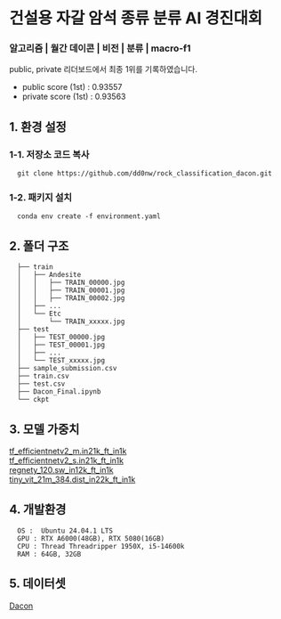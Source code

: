 # 건설용 자갈 암석 종류 분류 AI 경진대회
### 알고리즘 | 월간 데이콘 | 비전 | 분류 | macro-f1

public, private 리더보드에서 최종 1위를 기록하였습니다.
* public score (1st) : 0.93557
* private score (1st) : 0.93563

## 1. 환경 설정
### 1-1. 저장소 코드 복사 
```
  git clone https://github.com/dd0nw/rock_classification_dacon.git

```
### 1-2. 패키지 설치
```
  conda env create -f environment.yaml
```
## 2. 폴더 구조
```
  ├── train
  │   ├── Andesite
  │   │   ├── TRAIN_00000.jpg
  │   │   ├── TRAIN_00001.jpg
  │   │   ├── TRAIN_00002.jpg
  │   ├── ...
  │   └── Etc
  │       └── TRAIN_xxxxx.jpg
  ├── test
  │   ├── TEST_00000.jpg
  │   ├── TEST_00001.jpg
  │   ├── ...
  │   └── TEST_xxxxx.jpg
  ├── sample_submission.csv
  ├── train.csv
  ├── test.csv
  ├── Dacon_Final.ipynb
  └── ckpt
```


## 3. 모델 가중치

[tf_efficientnetv2_m.in21k_ft_in1k](https://docs.google.com/uc?export=download&id=1UBzks6KyGvaFzE2x5UzZ3boZsSygrcdn)
<br>
[tf_efficientnetv2_s.in21k_ft_in1k](https://docs.google.com/uc?export=download&id=1ozHgS0x4UlPHX0XIOYX5K3plOfq46tgK)
<br>
[regnety_120.sw_in12k_ft_in1k](https://docs.google.com/uc?export=download&id=1DvCZ0o1g9WkGlP2UinOR3_DD496tX-O1)
<br>
[tiny_vit_21m_384.dist_in22k_ft_in1k](https://docs.google.com/uc?export=download&id=1N7q-qQw2SQKxv6eXpLTONEPwaACrqaCL)

## 4. 개발환경
```
  OS :  Ubuntu 24.04.1 LTS
  GPU : RTX A6000(48GB), RTX 5080(16GB)
  CPU : Thread Threadripper 1950X, i5-14600k
  RAM : 64GB, 32GB
```

## 5. 데이터셋
[Dacon](https://drive.google.com/file/d/1UowP6kVAFXk1wkjTTD0hd3XOPgPKA0vp/view)
